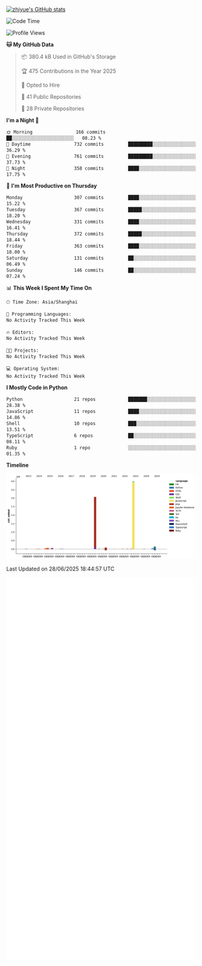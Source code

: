 
[![zhiyue's GitHub stats](https://github-readme-stats.vercel.app/api?username=zhiyue)](https://github.com/anuraghazra/github-readme-stats&&show_icons=true)

<!--START_SECTION:waka-->
![Code Time](http://img.shields.io/badge/Code%20Time-2%2C215%20hrs%2020%20mins-blue)

![Profile Views](http://img.shields.io/badge/Profile%20Views-39-blue)

**🐱 My GitHub Data** 

> 📦 380.4 kB Used in GitHub's Storage 
 > 
> 🏆 475 Contributions in the Year 2025
 > 
> 💼 Opted to Hire
 > 
> 📜 41 Public Repositories 
 > 
> 🔑 28 Private Repositories 
 > 
**I'm a Night 🦉** 

```text
🌞 Morning                166 commits         ██░░░░░░░░░░░░░░░░░░░░░░░   08.23 % 
🌆 Daytime                732 commits         █████████░░░░░░░░░░░░░░░░   36.29 % 
🌃 Evening                761 commits         █████████░░░░░░░░░░░░░░░░   37.73 % 
🌙 Night                  358 commits         ████░░░░░░░░░░░░░░░░░░░░░   17.75 % 
```
📅 **I'm Most Productive on Thursday** 

```text
Monday                   307 commits         ████░░░░░░░░░░░░░░░░░░░░░   15.22 % 
Tuesday                  367 commits         █████░░░░░░░░░░░░░░░░░░░░   18.20 % 
Wednesday                331 commits         ████░░░░░░░░░░░░░░░░░░░░░   16.41 % 
Thursday                 372 commits         █████░░░░░░░░░░░░░░░░░░░░   18.44 % 
Friday                   363 commits         ████░░░░░░░░░░░░░░░░░░░░░   18.00 % 
Saturday                 131 commits         ██░░░░░░░░░░░░░░░░░░░░░░░   06.49 % 
Sunday                   146 commits         ██░░░░░░░░░░░░░░░░░░░░░░░   07.24 % 
```


📊 **This Week I Spent My Time On** 

```text
🕑︎ Time Zone: Asia/Shanghai

💬 Programming Languages: 
No Activity Tracked This Week

🔥 Editors: 
No Activity Tracked This Week

🐱‍💻 Projects: 
No Activity Tracked This Week

💻 Operating System: 
No Activity Tracked This Week
```

**I Mostly Code in Python** 

```text
Python                   21 repos            ███████░░░░░░░░░░░░░░░░░░   28.38 % 
JavaScript               11 repos            ████░░░░░░░░░░░░░░░░░░░░░   14.86 % 
Shell                    10 repos            ███░░░░░░░░░░░░░░░░░░░░░░   13.51 % 
TypeScript               6 repos             ██░░░░░░░░░░░░░░░░░░░░░░░   08.11 % 
Ruby                     1 repo              ░░░░░░░░░░░░░░░░░░░░░░░░░   01.35 % 
```



**Timeline**

![Lines of Code chart](https://raw.githubusercontent.com/zhiyue/zhiyue/main/assets/bar_graph.png)


 Last Updated on 28/06/2025 18:44:57 UTC
<!--END_SECTION:waka-->

<!-- [![Top Langs](https://github-readme-stats.vercel.app/api/top-langs/?username=zhiyue)](https://github.com/anuraghazra/github-readme-stats) -->

![](./github-metrics.svg)


